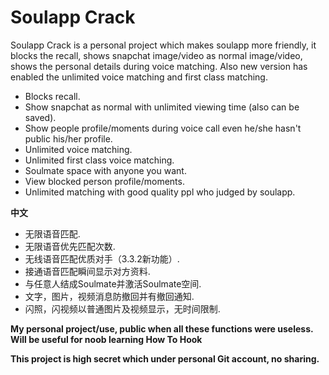 # Soulapp Crack

Soulapp Crack is a personal project which makes soulapp more friendly, it blocks the recall, shows snapchat image/video as normal image/video, shows the personal details during voice matching.
Also new version has enabled the unlimited voice matching and first class matching.
  - Blocks recall. 
  - Show snapchat as normal with unlimited viewing time (also can be saved).
  - Show people profile/moments during voice call even he/she hasn't public his/her profile.
  - Unlimited voice matching.
  - Unlimited first class voice matching.
  - Soulmate space with anyone you want.
  - View blocked person profile/moments.
  - Unlimited matching with good quality ppl who judged by soulapp.

**中文**

  - 无限语音匹配. 
  - 无限语音优先匹配次数.
  - 无线语音匹配优质对手（3.3.2新功能）.
  - 接通语音匹配瞬间显示对方资料.
  - 与任意人结成Soulmate并激活Soulmate空间.
  - 文字，图片，视频消息防撤回并有撤回通知.
  - 闪照，闪视频以普通图片及视频显示，无时间限制.

**My personal project/use, public when all these functions were useless.**
**Will be useful for noob learning How To Hook**

**This project is high secret which under personal Git account, no sharing.**